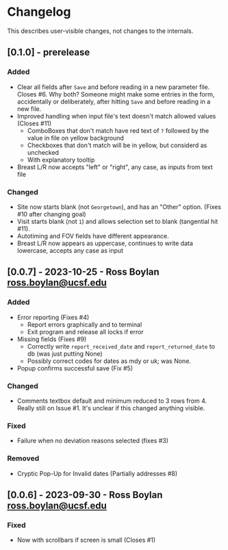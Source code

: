 # Changelog

This describes user-visible changes, not changes to the internals.

## [0.1.0] - prerelease

### Added

- Clear all fields after `Save` and before reading in a new parameter file.  Closes #6.
  Why both?  Someone might make some entries in the form, accidentally or
  deliberately, after hitting `Save` and before reading in a new file.
- Improved handling when input file's text doesn't match allowed values (Closes #11)
  - ComboBoxes that don't match have red text of  `?` followed by the value in file on yellow background
  - Checkboxes that don't match will be in yellow, but considerd as unchecked
  - With explanatory tooltip
- Breast L/R now accepts "left" or "right", any case, as inputs from text file

### Changed

- Site now starts blank (not `Georgetown`), and has an "Other" option. (Fixes #10 after changing goal)
- Visit starts blank (not `1`) and allows selection set to blank (tangential hit #11).
- Autotiming and FOV fields have different appearance.
- Breast L/R now appears as uppercase, continues to write data lowercase, accepts any case as input



## [0.0.7] - 2023-10-25 - Ross Boylan <ross.boylan@ucsf.edu>

### Added

- Error reporting (Fixes #4)
  - Report errors graphically and to terminal
  - Exit program and release all locks if error
- Missing fields (Fixes #9)
  - Correctly write `report_received_date` and `report_returned_date` to db (was just putting None)
  - Possibly correct codes for dates as mdy or uk; was None.
- Popup confirms successful save (Fix #5)
 
### Changed

- Comments textbox default and minimum reduced to 3 rows from 4.  Really still on Issue #1.  It's unclear if this changed anything visible.

### Fixed

- Failure when no deviation reasons selected (fixes #3)

### Removed

- Cryptic Pop-Up for Invalid dates (Partially addresses #8)


## [0.0.6] - 2023-09-30 - Ross Boylan <ross.boylan@ucsf.edu>

### Fixed

- Now with scrollbars if screen is small (Closes #1)
